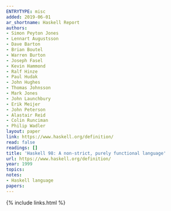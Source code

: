 ```yaml
---
ENTRYTYPE: misc
added: 2019-06-01
ar_shortname: Haskell Report
authors:
- Simon Peyton Jones
- Lennart Augustsson
- Dave Barton
- Brian Boutel
- Warren Burton
- Joseph Fasel
- Kevin Hammond
- Ralf Hinze
- Paul Hudak
- John Hughes
- Thomas Johnsson
- Mark Jones
- John Launchbury
- Erik Meijer
- John Peterson
- Alastair Reid
- Colin Runciman
- Philip Wadler
layout: paper
link: https://www.haskell.org/definition/
read: false
readings: []
title: 'Haskell 98: A non-strict, purely functional language'
url: https://www.haskell.org/definition/
year: 1999
topics:
notes:
- Haskell language
papers:
---
```


{% include links.html %}

